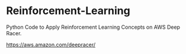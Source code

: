 # Reinforcement-Learning

Python Code to Apply Reinforcement Learning Concepts on AWS Deep Racer.

https://aws.amazon.com/deepracer/